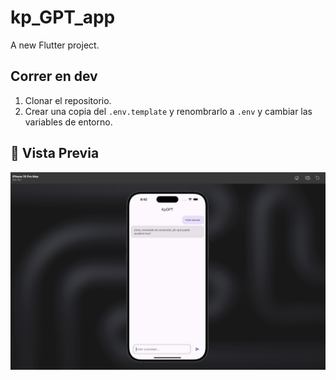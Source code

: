 # kp_GPT_app

A new Flutter project.

## Correr en dev

1. Clonar el repositorio.
2. Crear una copia del ```.env.template``` y renombrarlo a ```.env``` y cambiar las variables de entorno.


## 📱 Vista Previa
![imagen](lib/assets/chat-ia.png)



